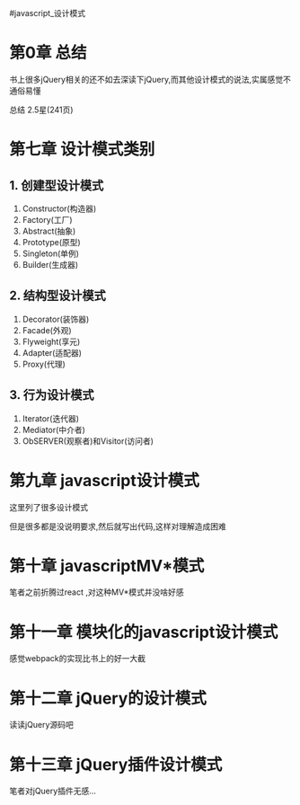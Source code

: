 #javascript_设计模式

# 第0章 总结

书上很多jQuery相关的还不如去深读下jQuery,而其他设计模式的说法,实属感觉不通俗易懂

总结 2.5星(241页)

# 第七章 设计模式类别

## 1. 创建型设计模式

1. Constructor(构造器)
2. Factory(工厂)
3. Abstract(抽象)
4. Prototype(原型)
5. Singleton(单例)
6. Builder(生成器)

## 2. 结构型设计模式

1. Decorator(装饰器)
2. Facade(外观)
3. Flyweight(享元)
4. Adapter(适配器)
5. Proxy(代理)

## 3. 行为设计模式

1. Iterator(迭代器)
2. Mediator(中介者)
3. ObSERVER(观察者)和Visitor(访问者)

# 第九章 javascript设计模式

这里列了很多设计模式

但是很多都是没说明要求,然后就写出代码,这样对理解造成困难

# 第十章 javascriptMV*模式

笔者之前折腾过react ,对这种MV*模式并没啥好感

# 第十一章 模块化的javascript设计模式

感觉webpack的实现比书上的好一大截

# 第十二章 jQuery的设计模式

读读jQuery源码吧

# 第十三章 jQuery插件设计模式

笔者对jQuery插件无感...